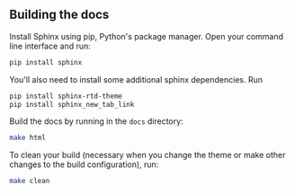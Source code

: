 ## Building the docs
Install Sphinx using pip, Python's package manager. Open your command line interface and run:
```bash
pip install sphinx
```

You'll also need to install some additional sphinx dependencies. Run
```bash
pip install sphinx-rtd-theme
pip install sphinx_new_tab_link
```

Build the docs by running in the `docs` directory:
```bash
make html
```

To clean your build (necessary when you change the theme or make other changes to the build configuration), run:
```bash
make clean
```